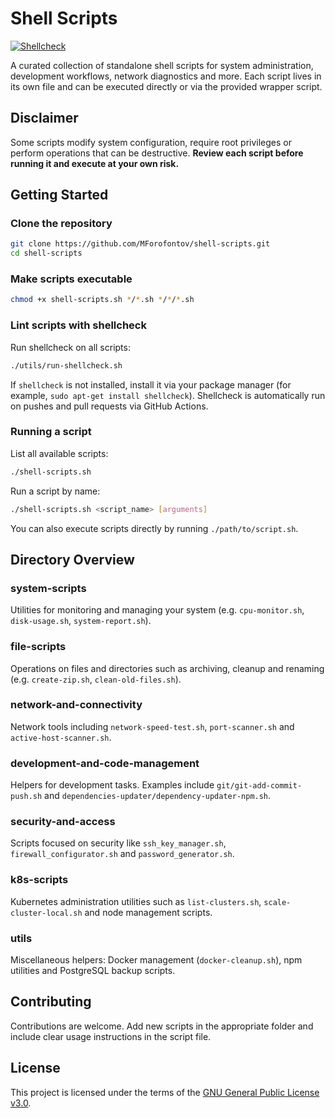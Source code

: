 # Shell Scripts

[![Shellcheck](https://github.com/MForofontov/shell-scripts/actions/workflows/shellcheck.yml/badge.svg)](https://github.com/MForofontov/shell-scripts/actions/workflows/shellcheck.yml)

A curated collection of standalone shell scripts for system administration, development workflows, network diagnostics and more. Each script lives in its own file and can be executed directly or via the provided wrapper script.

## Disclaimer
Some scripts modify system configuration, require root privileges or perform operations that can be destructive. **Review each script before running it and execute at your own risk.**

## Getting Started

### Clone the repository
```bash
git clone https://github.com/MForofontov/shell-scripts.git
cd shell-scripts
```

### Make scripts executable
```bash
chmod +x shell-scripts.sh */*.sh */*/*.sh
```

### Lint scripts with shellcheck
Run shellcheck on all scripts:
```bash
./utils/run-shellcheck.sh
```
If `shellcheck` is not installed, install it via your package manager (for example, `sudo apt-get install shellcheck`).
Shellcheck is automatically run on pushes and pull requests via GitHub Actions.

### Running a script
List all available scripts:
```bash
./shell-scripts.sh
```
Run a script by name:
```bash
./shell-scripts.sh <script_name> [arguments]
```
You can also execute scripts directly by running `./path/to/script.sh`.

## Directory Overview

### system-scripts
Utilities for monitoring and managing your system (e.g. `cpu-monitor.sh`, `disk-usage.sh`, `system-report.sh`).

### file-scripts
Operations on files and directories such as archiving, cleanup and renaming (e.g. `create-zip.sh`, `clean-old-files.sh`).

### network-and-connectivity
Network tools including `network-speed-test.sh`, `port-scanner.sh` and `active-host-scanner.sh`.

### development-and-code-management
Helpers for development tasks. Examples include `git/git-add-commit-push.sh` and `dependencies-updater/dependency-updater-npm.sh`.

### security-and-access
Scripts focused on security like `ssh_key_manager.sh`, `firewall_configurator.sh` and `password_generator.sh`.

### k8s-scripts
Kubernetes administration utilities such as `list-clusters.sh`, `scale-cluster-local.sh` and node management scripts.

### utils
Miscellaneous helpers: Docker management (`docker-cleanup.sh`), npm utilities and PostgreSQL backup scripts.

## Contributing
Contributions are welcome. Add new scripts in the appropriate folder and include clear usage instructions in the script file.

## License
This project is licensed under the terms of the [GNU General Public License v3.0](LICENSE).
